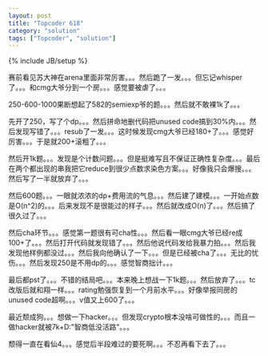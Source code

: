 ```yaml
---
layout: post
title: "Topcoder 618"
category: "solution"
tags: ["Topcoder", "solution"]
---
```

{% include JB/setup %}

赛前看见苏大神在arena里面非常厉害。。。然后跪了一发。。。但忘记whisper了。。。和cmg大爷分到一个房。。。感觉要被虐了。。。

250-600-1000果断想起了582的semiexp爷的题。。。然后就不敢裸1k了。。。

先开了250，写了个dp。。。然后拼命地删代码把unused code搞到30%内。。。然后发现写错了。。。resub了一发。。。这时候发现cmg大爷已经180+了。。。感觉好厉害。。。于是就200+滚粗了。。。

然后开1k题。。。发现是个计数问题。。。但是挺难写且不保证正确性复杂度。。。最后在两个都出现的串我把它reduce到很少点数求染色方案。。。好像我只会爆搜。。。然后写了一半就放弃了。。。

然后600题。。。一眼就浓浓的dp+费用流的气息。。。然后建了建模。。。一开始点数是O(n^2)的。。。后来发现不是很能过的样子。。。然后就改成O(n)了。。。然后搞了很久过了。。。

然后cha环节。。。感觉第一题很有可cha性。。。然后看一眼cmg大爷已经re成100+了。。。然后打开代码就发现错了。。。然后他说代码发给我暴力拍。。。然后我发现他样例都没过。。。然后我向他确认了一下。。。但是已经被cha了。。。无比的忧伤。。。然后发现250是不用dp的。。。感觉智商拙计。。。

最后都pst了。。。不错的结局吧。。。本来晚上想战一下1k题。。。然后放弃了。。。tc改版后就和翔一样。。。rating勉强恢复到一个月前水平。。。好像举报同房的unused code超啊。。。v值又上600了。。。

最近颓成狗。。。想做一下hacker。。。但发现crypto根本没啥可做性的。。。而且一做hacker就被7k+D:"智商低没活路"。。。

颓得一直在看仙4。。。感觉后半段难过的要死啊。。。不忍再看下去了。。。